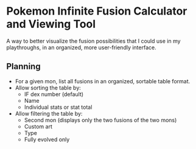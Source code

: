 # Pokemon Infinite Fusion Calculator and Viewing Tool
A way to better visualize the fusion possibilities that I could use in my
playthroughs, in an organized, more user-friendly interface.

## Planning
- For a given mon, list all fusions in an organized, sortable table format.
- Allow sorting the table by:
  - IF dex number (default)
  - Name
  - Individual stats or stat total
- Allow filtering the table by:
  - Second mon (displays only the two fusions of the two mons)
  - Custom art
  - Type
  - Fully evolved only